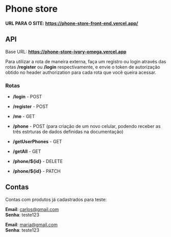 # Phone store

#### URL PARA O SITE: https://phone-store-front-end.vercel.app/

## API
Base URL: **https://phone-store-ivory-omega.vercel.app**

Para utilizar a rota de maneira externa, faça um registro ou login através das rotas **/register** ou **/login** respectivamente, e envie o token de autorização obtido no header authorization para cada rota que você queira acessar.

### Rotas
- **/login** - POST

- **/register** - POST

- **/me** - GET

- **/phone** - POST (para criação de um novo celular, podendo receber as três estrturas de dados definidas na documentação)

- **/getUserPhones** - GET

- **/getAll** - GET

- **/phone/${id}** - DELETE

- **/phone/${id}** - PATCH

## Contas
Contas com produtos já cadastrados para teste:

**Email**: carlos@gmail.com <br>
**Senha**: teste123

**Email**: maria@gmail.com <br>
**Senha**: teste123
